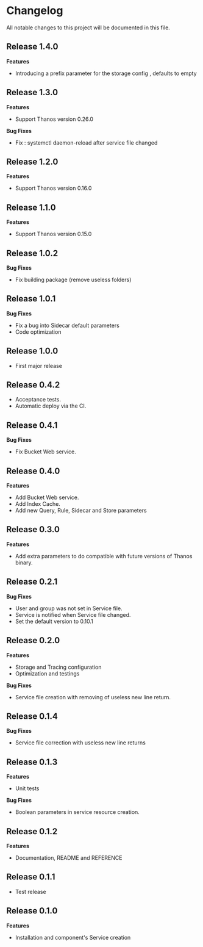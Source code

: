 # Changelog

All notable changes to this project will be documented in this file.

## Release 1.4.0

**Features**

- Introducing a prefix parameter for the storage config , defaults to empty

## Release 1.3.0

**Features**

- Support Thanos version 0.26.0

**Bug Fixes**

- Fix : systemctl daemon-reload after service file changed

## Release 1.2.0

**Features**

- Support Thanos version 0.16.0

## Release 1.1.0

**Features**

- Support Thanos version 0.15.0

## Release 1.0.2

**Bug Fixes**

- Fix building package (remove useless folders)

## Release 1.0.1

**Bug Fixes**

- Fix a bug into Sidecar default parameters
- Code optimization

## Release 1.0.0

- First major release

## Release 0.4.2

- Acceptance tests.
- Automatic deploy via the CI.

## Release 0.4.1

**Bug Fixes**

- Fix Bucket Web service.

## Release 0.4.0

**Features**

- Add Bucket Web service.
- Add Index Cache.
- Add new Query, Rule, Sidecar and Store parameters

## Release 0.3.0

**Features**

- Add extra parameters to do compatible with future versions of Thanos binary.

## Release 0.2.1

**Bug Fixes**

- User and group was not set in Service file.
- Service is notified when Service file changed.
- Set the default version to 0.10.1

## Release 0.2.0

**Features**

- Storage and Tracing configuration  
- Optimization and testings
    
**Bug Fixes**

- Service file creation with removing of useless new line return.  

## Release 0.1.4

**Bug Fixes**

- Service file correction with useless new line returns  

## Release 0.1.3

**Features**

- Unit tests  
    
**Bug Fixes**

- Boolean parameters in service resource creation.  

## Release 0.1.2

**Features**

- Documentation, README and REFERENCE

## Release 0.1.1

- Test release

## Release 0.1.0

**Features**

- Installation and component's Service creation
